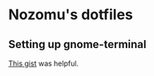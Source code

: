 # Nozomu's dotfiles

## Setting up gnome-terminal

[This gist](https://gist.github.com/reavon/0bbe99150810baa5623e5f601aa93afc) was helpful.
